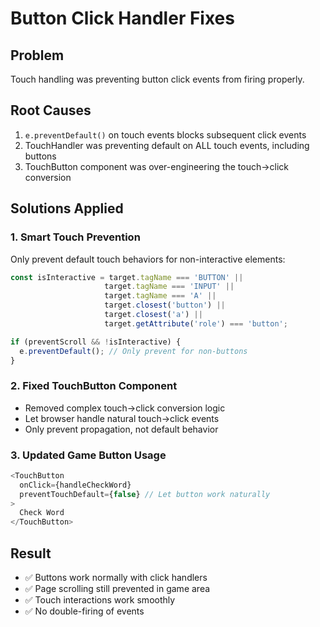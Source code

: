 # Button Click Handler Fixes

## Problem
Touch handling was preventing button click events from firing properly.

## Root Causes
1. `e.preventDefault()` on touch events blocks subsequent click events
2. TouchHandler was preventing default on ALL touch events, including buttons
3. TouchButton component was over-engineering the touch->click conversion

## Solutions Applied

### 1. Smart Touch Prevention
Only prevent default touch behaviors for non-interactive elements:

```typescript
const isInteractive = target.tagName === 'BUTTON' || 
                     target.tagName === 'INPUT' || 
                     target.tagName === 'A' ||
                     target.closest('button') ||
                     target.closest('a') ||
                     target.getAttribute('role') === 'button';

if (preventScroll && !isInteractive) {
  e.preventDefault(); // Only prevent for non-buttons
}
```

### 2. Fixed TouchButton Component
- Removed complex touch->click conversion logic
- Let browser handle natural touch->click events
- Only prevent propagation, not default behavior

### 3. Updated Game Button Usage
```typescript
<TouchButton
  onClick={handleCheckWord}
  preventTouchDefault={false} // Let button work naturally
>
  Check Word
</TouchButton>
```

## Result
- ✅ Buttons work normally with click handlers
- ✅ Page scrolling still prevented in game area
- ✅ Touch interactions work smoothly
- ✅ No double-firing of events 